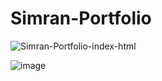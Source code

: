 # Simran-Portfolio


![Simran-Portfolio-index-html](https://github.com/user-attachments/assets/231f94b2-b56a-4dea-90da-6218364c844b)


![image](https://github.com/user-attachments/assets/941a848c-c797-4ad9-9ac8-aa548189e4f9)
